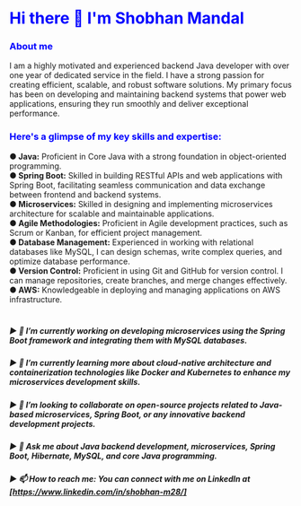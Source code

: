 # <div style="color: blue;">Hi there 👋 I'm Shobhan Mandal</div>

### <div style="color: blue;">About me</div>

I am a highly motivated and experienced backend Java developer with over one year of dedicated service in the field.
I have a strong passion for creating efficient, scalable, and robust software solutions. 
My primary focus has been on developing and maintaining backend systems that power web applications, ensuring they run smoothly and deliver exceptional performance.


### <div style="color: blue;">Here's a glimpse of my key skills and expertise:</div>


 **● Java:** Proficient in Core Java with a strong foundation in object-oriented programming.\
 **● Spring Boot:** Skilled in building RESTful APIs and web applications with Spring Boot, facilitating seamless communication and data exchange between frontend and backend systems.\
 **● Microservices:** Skilled in designing and implementing microservices architecture for scalable and maintainable applications.\
 **● Agile Methodologies:** Proficient in Agile development practices, such as Scrum or Kanban, for efficient project management.\
 **● Database Management:** Experienced in working with relational databases like MySQL, I can design schemas, write complex queries, and optimize database performance.\
 **● Version Control:** Proficient in using Git and GitHub for version control. I can manage repositories, create branches, and merge changes effectively.\
 **● AWS:** Knowledgeable in deploying and managing applications on AWS infrastructure.

#

##### ▶ 🔭 I’m currently working on developing microservices using the Spring Boot framework and integrating them with MySQL databases.

##### ▶ 🌱 I’m currently learning more about cloud-native architecture and containerization technologies like Docker and Kubernetes to enhance my microservices development skills.

##### ▶ 👯 I’m looking to collaborate on open-source projects related to Java-based microservices, Spring Boot, or any innovative backend development projects.

##### ▶ 💬 Ask me about Java backend development, microservices, Spring Boot, Hibernate, MySQL, and core Java programming.


##### ▶ 📫 How to reach me: You can connect with me on LinkedIn at [https://www.linkedin.com/in/shobhan-m28/]



